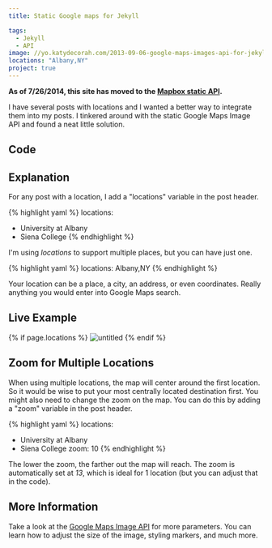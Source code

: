 ```yaml
---
title: Static Google maps for Jekyll

tags:
  - Jekyll
  - API
image: //yo.katydecorah.com/2013-09-06-google-maps-images-api-for-jekyll-0.png
locations: "Albany,NY"
project: true
---
```


**As of 7/26/2014, this site has moved to the [Mapbox static API](/code/2014/07/26/static-mapbox-for-jekyll/).**

I have several posts with locations and I wanted a better way to integrate them into my posts. I tinkered around with the static Google Maps Image API and found a neat little solution.

## Code

<script src="https://gist.github.com/katydecorah/6487522.js">&nbsp;</script>

## Explanation

For any post with a location, I add a "locations" variable in the post header.

{% highlight yaml %}
locations:

- University at Albany
- Siena College
  {% endhighlight %}

I'm using _locations_ to support multiple places, but you can have just one.

{% highlight yaml %}
locations: Albany,NY
{% endhighlight %}

Your location can be a place, a city, an address, or even coordinates. Really anything you would enter into Google Maps search.

## Live Example

{% if page.locations %}
<img src="http://maps.googleapis.com/maps/api/staticmap?{% for location in page.locations %}{% if forloop.first %}center={{location}}&amp;markers=color:blue%7C{{location}}{% else %}&amp;markers=color:blue%7C{{location}}{% endif %}{% endfor %}&amp;zoom={% if page.zoom %}{{page.zoom}}{% else %}13{% endif %}&amp;size=300x200&amp;scale=2&amp;sensor=false&amp;visual_refresh=true" alt="untitled">
{% endif %}

## Zoom for Multiple Locations

When using multiple locations, the map will center around the first location. So it would be wise to put your most centrally located destination first. You might also need to change the zoom on the map. You can do this by adding a "zoom" variable in the post header.

{% highlight yaml %}
locations:

- University at Albany
- Siena College
  zoom: 10
  {% endhighlight %}

The lower the zoom, the farther out the map will reach. The zoom is automatically set at _13_, which is ideal for 1 location (but you can adjust that in the code).

## More Information

Take a look at the [Google Maps Image API](https://developers.google.com/maps/documentation/staticmaps/) for more parameters. You can learn how to adjust the size of the image, styling markers, and much more.
